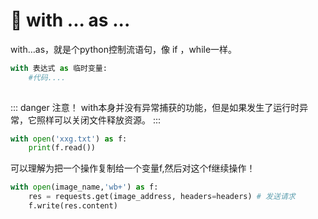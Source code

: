 # 🐍 with ... as ...
with…as，就是个python控制流语句，像 if ，while一样。
```py
with 表达式 as 临时变量:  
    #代码....
    
```
::: danger 注意！
with本身并没有异常捕获的功能，但是如果发生了运行时异常，它照样可以关闭文件释放资源。
::: 
```py
with open('xxg.txt') as f:
    print(f.read())

```
可以理解为把一个操作复制给一个变量f,然后对这个f继续操作！
```py
with open(image_name,'wb+') as f:
    res = requests.get(image_address, headers=headers) # 发送请求
    f.write(res.content)

```
